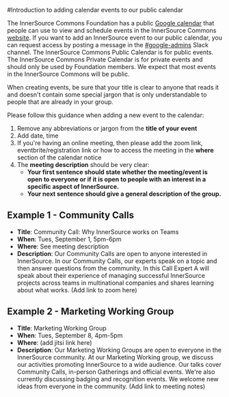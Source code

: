 #Introduction to adding calendar events to our public calendar

The InnerSource Commons Foundation has a public [Google calendar] that people can use to view and schedule events in the InnerSource Commons [website](https://innersourcecommons.org/calendar/).
If you want to add an InnerSource event to our public calendar, you can request access by posting a message in the [#google-admins] Slack channel.
The InnerSource Commons Public Calendar is for public events.
The InnerSource Commons Private Calendar is for private events and should only be used by Foundation members.
We expect that most events in the InnerSource Commons will be public.

When creating events, be sure that your title is clear to anyone that reads it and doesn't contain some special jargon that is only understandable to people that are already in your group.

Please follow this guidance when adding a new event to the calendar:

1. Remove any abbreviations or jargon from the **title of your event** 
2. Add date, time
3. If you're having an online meeting, then please add the zoom link, eventbrite/registration link or how to access the meeting in the **where** section of the calendar notice
4. The **meeting description** should be very clear:
   - **Your first sentence should state whether the meeting/event is open to everyone or if it is open to people with an interest in a specific aspect of InnerSource.** 
   - **Your next sentence should give a general description of the group.** 

## Example 1 - Community Calls

* **Title**: Community Call: Why InnerSource works on Teams
* **When**: Tues, September 1, 5pm-6pm
* **Where**: See meeting description
* **Description**: 
Our Community Calls are open to anyone interested in InnerSource. In our Community Calls, our experts speak on a topic and then answer questions from the community. In this Call Expert A will speak about their experience of managing successful InnerSource projects across teams in multinational companies and shares learning about what works.
(Add link to zoom here)

## Example 2 - Marketing Working Group

* **Title**: Marketing Working Group
* **When**: Tues, September 8, 4pm-5pm
* **Where**: (add jitsi link here)
* **Description**: 
Our Marketing Working Groups are open to everyone in the InnerSource community. At our Marketing Working group, we discuss our activities promoting InnerSource to a wide audience. Our talks cover Community Calls, in-person Gatherings and official events. We're also currently discussing badging and recognition events. We welcome new ideas from everyone in the community.
(Add link to meeting notes)

[#google-admins]: https://app.slack.com/client/T04PXKRM0/C06V6RGLBP1
[Google calendar]: https://calendar.google.com/calendar/embed?src=c_62694f414055ac569e5cb12dafbb0890ca22f3640b177a4b10b53171fbc9bdd4%40group.calendar.google.com
